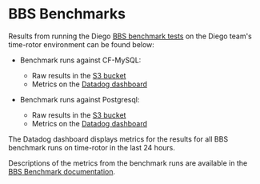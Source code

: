 # BBS Benchmarks

Results from running the
Diego [BBS benchmark tests](https://github.com/cloudfoundry/benchmarkbbs) on
the Diego team's time-rotor environment can be found below:

- Benchmark runs against CF-MySQL:
  * Raw results in the [S3 bucket](http://time-rotor-diego-benchmarks.s3.amazonaws.com/)
  * Metrics on the [Datadog dashboard](https://p.datadoghq.com/sb/ed32fa2e4-612fbc52f8)

- Benchmark runs against Postgresql:
  * Raw results in the [S3 bucket](http://time-rotor-diego-benchmarks-postgres.s3.amazonaws.com/)
  * Metrics on the [Datadog dashboard](https://p.datadoghq.com/sb/ed32fa2e4-97f0b529d9)

The Datadog dashboard displays metrics for the results for all BBS benchmark runs on time-rotor in
the last 24 hours.

Descriptions of the metrics from the benchmark runs are available in the
[BBS Benchmark documentation](https://github.com/cloudfoundry/benchmarkbbs#collected-metrics).
